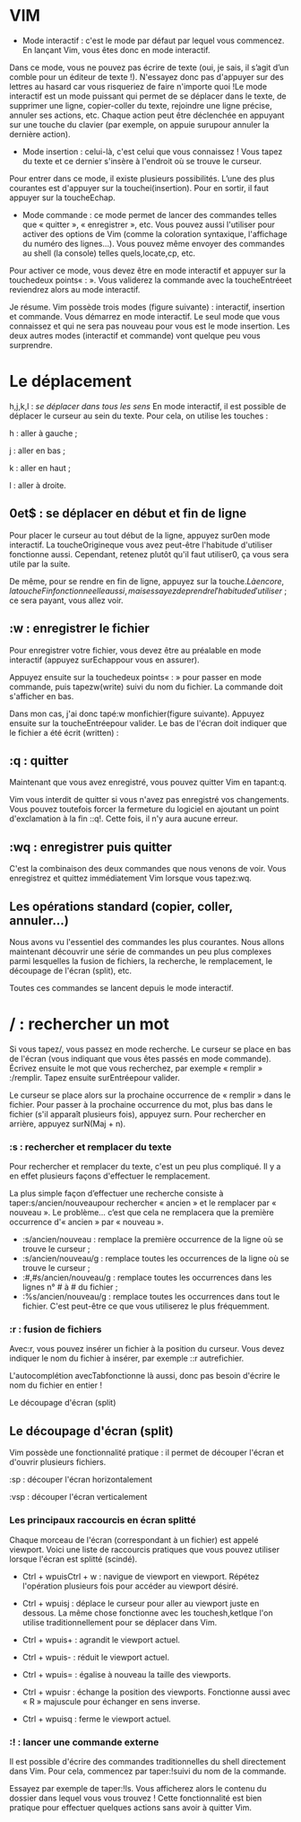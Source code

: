 # VIM

* Mode interactif : c'est le mode par défaut par lequel vous commencez. En lançant Vim, vous êtes donc en mode interactif.

Dans ce mode, vous ne pouvez pas écrire de texte (oui, je sais, il s’agit d’un comble pour un éditeur de texte !). N'essayez donc pas d'appuyer sur des lettres au hasard car vous risqueriez de faire n'importe quoi !Le mode interactif est un mode puissant qui permet de se déplacer dans le texte, de supprimer une ligne, copier-coller du texte, rejoindre une ligne précise, annuler ses actions, etc. Chaque action peut être déclenchée en appuyant sur une touche du clavier (par exemple, on appuie surupour annuler la dernière action).

* Mode insertion : celui-là, c'est celui que vous connaissez ! Vous tapez du texte et ce dernier s'insère à l'endroit où se trouve le curseur.

Pour entrer dans ce mode, il existe plusieurs possibilités. L’une des plus courantes est d'appuyer sur la touchei(insertion). Pour en sortir, il faut appuyer sur la toucheEchap.


* Mode commande : ce mode permet de lancer des commandes telles que « quitter », « enregistrer », etc. Vous pouvez aussi l'utiliser pour activer des options de Vim (comme la coloration syntaxique, l'affichage du numéro des lignes…). Vous pouvez même envoyer des commandes au shell (la console) telles quels,locate,cp, etc.

Pour activer ce mode, vous devez être en mode interactif et appuyer sur la touchedeux points« : ». Vous validerez la commande avec la toucheEntréeet reviendrez alors au mode interactif.

Je résume. Vim possède trois modes (figure suivante) : interactif, insertion et commande. Vous démarrez en mode interactif. Le seul mode que vous connaissez et qui ne sera pas nouveau pour vous est le mode insertion. Les deux autres modes (interactif et commande) vont quelque peu vous surprendre.


# Le déplacement
h,j,k,l : *se déplacer dans tous les sens*
En mode interactif, il est possible de déplacer le curseur au sein du texte. Pour cela, on utilise les touches :

h : aller à gauche ;

j : aller en bas ;

k : aller en haut ;

l : aller à droite.

## 0et$ : se déplacer en début et fin de ligne

Pour placer le curseur au tout début de la ligne, appuyez sur0en mode interactif.
La toucheOrigineque vous avez peut-être l'habitude d'utiliser fonctionne aussi. Cependant, retenez plutôt qu'il faut utiliser0, ça vous sera utile par la suite.

De même, pour se rendre en fin de ligne, appuyez sur la touche$.
Là encore, la toucheFinfonctionne elle aussi, mais essayez de prendre l'habitude d'utiliser$ ; ce sera payant, vous allez voir.



## :w : enregistrer le fichier

Pour enregistrer votre fichier, vous devez être au préalable en mode interactif (appuyez surEchappour vous en assurer).

Appuyez ensuite sur la touchedeux points« : » pour passer en mode commande, puis tapezw(write) suivi du nom du fichier. La commande doit s'afficher en bas.

Dans mon cas, j'ai donc tapé:w monfichier(figure suivante). Appuyez ensuite sur la toucheEntréepour valider. Le bas de l'écran doit indiquer que le fichier a été écrit (written) :

## :q : quitter

Maintenant que vous avez enregistré, vous pouvez quitter Vim en tapant:q.

Vim vous interdit de quitter si vous n'avez pas enregistré vos changements. Vous pouvez toutefois forcer la fermeture du logiciel en ajoutant un point d'exclamation à la fin ::q!. Cette fois, il n'y aura aucune erreur.



##  :wq : enregistrer puis quitter

C'est la combinaison des deux commandes que nous venons de voir. Vous enregistrez et quittez immédiatement Vim lorsque vous tapez:wq.

## Les opérations standard (copier, coller, annuler…)

Nous avons vu l'essentiel des commandes les plus courantes. Nous allons maintenant découvrir une série de commandes un peu plus complexes parmi lesquelles la fusion de fichiers, la recherche, le remplacement, le découpage de l'écran (split), etc.

Toutes ces commandes se lancent depuis le mode interactif.


# / : rechercher un mot

Si vous tapez/, vous passez en mode recherche. Le curseur se place en bas de l'écran (vous indiquant que vous êtes passés en mode commande).
Écrivez ensuite le mot que vous recherchez, par exemple « remplir » :/remplir. Tapez ensuite surEntréepour valider.

Le curseur se place alors sur la prochaine occurrence de « remplir » dans le fichier.
Pour passer à la prochaine occurrence du mot, plus bas dans le fichier (s'il apparaît plusieurs fois), appuyez surn. Pour rechercher en arrière, appuyez surN(Maj + n).




### :s : rechercher et remplacer du texte

Pour rechercher et remplacer du texte, c'est un peu plus compliqué. Il y a en effet plusieurs façons d'effectuer le remplacement.

La plus simple façon d’effectuer une recherche consiste à taper:s/ancien/nouveaupour rechercher « ancien » et le remplacer par « nouveau ». Le problème… c’est que cela ne remplacera que la première occurrence d'« ancien » par « nouveau ».

* :s/ancien/nouveau : remplace la première occurrence de la ligne où se trouve le curseur ;
* :s/ancien/nouveau/g : remplace toutes les occurrences de la ligne où se trouve le curseur ;
* :#,#s/ancien/nouveau/g : remplace toutes les occurrences dans les lignes n° # à # du fichier ;
* :%s/ancien/nouveau/g : remplace toutes les occurrences dans tout le fichier. C'est peut-être ce que vous utiliserez le plus fréquemment.

### :r : fusion de fichiers
Avec:r, vous pouvez insérer un fichier à la position du curseur. Vous devez indiquer le nom du fichier à insérer, par exemple ::r autrefichier.

L'autocomplétion avecTabfonctionne là aussi, donc pas besoin d'écrire le nom du fichier en entier !

Le découpage d'écran (split)

## Le découpage d'écran (split)

Vim possède une fonctionnalité pratique : il permet de découper l'écran et d'ouvrir plusieurs fichiers.

:sp : découper l'écran horizontalement

:vsp : découper l'écran verticalement


### Les principaux raccourcis en écran splitté

Chaque morceau de l'écran (correspondant à un fichier) est appelé viewport.
Voici une liste de raccourcis pratiques que vous pouvez utiliser lorsque l'écran est splitté (scindé).

* Ctrl + wpuisCtrl + w : navigue de viewport en viewport. Répétez l'opération plusieurs fois pour accéder au viewport désiré.

* Ctrl + wpuisj : déplace le curseur pour aller au viewport juste en dessous. La même chose fonctionne avec les touchesh,ketlque l'on utilise traditionnellement pour se déplacer dans Vim.

* Ctrl + wpuis+ : agrandit le viewport actuel.

* Ctrl + wpuis- : réduit le viewport actuel.

* Ctrl + wpuis= : égalise à nouveau la taille des viewports.

* Ctrl + wpuisr : échange la position des viewports. Fonctionne aussi avec « R » majuscule pour échanger en sens inverse.

* Ctrl + wpuisq : ferme le viewport actuel.


### :! : lancer une commande externe

Il est possible d'écrire des commandes traditionnelles du shell directement dans Vim. Pour cela, commencez par taper:!suivi du nom de la commande.

Essayez par exemple de taper:!ls. Vous afficherez alors le contenu du dossier dans lequel vous vous trouvez !
Cette fonctionnalité est bien pratique pour effectuer quelques actions sans avoir à quitter Vim.



